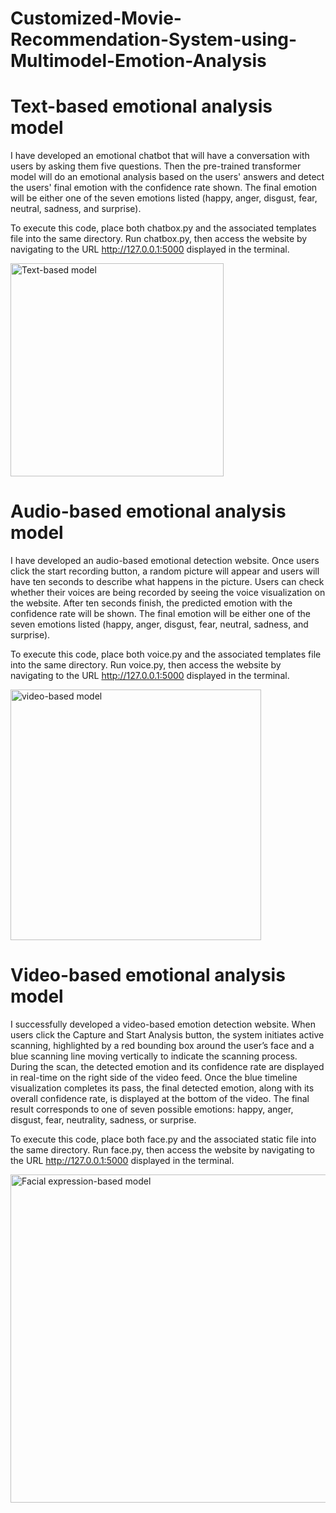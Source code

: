 # Customized-Movie-Recommendation-System-using-Multimodel-Emotion-Analysis
# Text-based emotional analysis model
I have developed an emotional chatbot that will have a conversation with users by asking them five questions. Then the pre-trained transformer model will do an emotional analysis based on the users' answers and detect the users' final emotion with the confidence rate shown. The final emotion will be either one of the seven emotions listed (happy, anger, disgust, fear, neutral, sadness, and surprise).

To execute this code, place both chatbox.py and the associated templates file into the same directory. Run chatbox.py, then access the website by navigating to the URL http://127.0.0.1:5000 displayed in the terminal.

<img width="341" alt="Text-based model" src="https://github.com/user-attachments/assets/1399067a-5e0b-47a5-9530-c8dc69485f27">

# Audio-based emotional analysis model
I have developed an audio-based emotional detection website. Once users click the start recording button, a random picture will appear and users will have ten seconds to describe what happens in the picture. Users can check whether their voices are being recorded by seeing the voice visualization on the website. After ten seconds finish, the predicted emotion with the confidence rate will be shown. The final emotion will be either one of the seven emotions listed (happy, anger, disgust, fear, neutral, sadness, and surprise).

To execute this code, place both voice.py and the associated templates file into the same directory. Run voice.py, then access the website by navigating to the URL http://127.0.0.1:5000 displayed in the terminal.

<img width="401" alt="video-based model" src="https://github.com/user-attachments/assets/d24afed6-ddff-4be1-ae05-71f3835792bb">

# Video-based emotional analysis model
I successfully developed a video-based emotion detection website. When users click the Capture and Start Analysis button, the system initiates active scanning, highlighted by a red bounding box around the user’s face and a blue scanning line moving vertically to indicate the scanning process. During the scan, the detected emotion and its confidence rate are displayed in real-time on the right side of the video feed. Once the blue timeline visualization completes its pass, the final detected emotion, along with its overall confidence rate, is displayed at the bottom of the video. The final result corresponds to one of seven possible emotions: happy, anger, disgust, fear, neutrality, sadness, or surprise.

To execute this code, place both face.py and the associated static file into the same directory. Run face.py, then access the website by navigating to the URL http://127.0.0.1:5000 displayed in the terminal.

<img width="525" alt="Facial expression-based model" src="https://github.com/user-attachments/assets/bb409c98-19f9-4888-84c6-c80ae30434d5">


